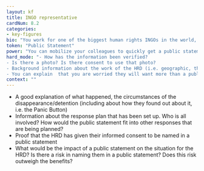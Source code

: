 ```yaml
---
layout: kf
title: INGO representative
cardNum: 8.2
categories:
- key-figures
bio: "You work for one of the biggest human rights INGOs in the world, which has a regional office in the country. You try to maintain good connections with members of civil society and part of your remit is realising an organisational priority on HRD protection (both preventative and responsive)."
token: "Public Statement"
power: "You can mobilize your colleagues to quickly get a public statement released about security incidents against HRDs and the impact of said incidences on the health of civil society. "
hard_mode: "- How has the information been verified?
- Is there a photo? Is there consent to use that photo?
- Background information about the work of the HRD (i.e. geographic, thematic, target groups, etc). You can argue that the work of the HRD has to fit into the strategic direction of the INGO or you wouldn’t be able to prioritise putting out a statement.  
- You can explain  that you are worried they will want more than a public statement but that you and your team wouldn’t have the capacity to do any further work."
context: ""
---
```


- A good explanation of what happened,  the circumstances of the disappearance/detention (including about how they found out about it, i.e. the Panic Button)
- Information about the response plan that has been set up. Who is all involved? How would the public statement fit into other responses that are being planned?  
- Proof that the HRD has given their informed consent to be named in a public statement
- What would be the impact of a public statement on the situation for the HRD? Is there a risk in naming them in a public statement? Does this risk outweigh the benefits?
